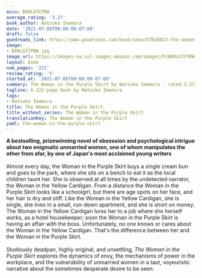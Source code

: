 ```yaml
---
asin: B08LGTCPBW
average_rating: '3.27'
book_author: Natsuko Imamura
date: '2021-07-08T00:00:00-07:00'
draft: false
goodreads_link: https://www.goodreads.com/book/show/57016623-the-woman-in-the-purple-skirt
image:
- B08LGTCPBW.jpg
image_url: https://images-na.ssl-images-amazon.com/images/P/B08LGTCPBW.01._SCLZZZZZZZ.jpg
layout: book
num_pages: '222'
review_rating: '5'
started_at: '2021-07-06T00:00:00-07:00'
summary: The Woman in the Purple Skirt by Natsuko Imamura - rated 3.27/5 on Goodreads
tagline: A 222-page book by Natsuko Imamura
tags:
- Natsuko Imamura
title: The Woman in the Purple Skirt
title_without_series: The Woman in the Purple Skirt
translationKey: The Woman in the Purple Skirt
yaml: the-woman-in-the-purple-skirt
---
```


<b>A bestselling, prizewinning novel of obsession and psychological intrigue about two enigmatic unmarried women, one of whom manipulates the other from afar, by one of Japan's most acclaimed young writers</b><br /><br />Almost every day, the Woman in the Purple Skirt buys a single cream bun and goes to the park, where she sits on a bench to eat it as the local children taunt her. She is observed at all times by the undetected narrator, the Woman in the Yellow Cardigan. From a distance the Woman in the Purple Skirt looks like a schoolgirl, but there are age spots on her face, and her hair is dry and stiff. Like the Woman in the Yellow Cardigan, she is single, she lives in a small, run-down apartment, and she is short on money. The Woman in the Yellow Cardigan lures her to a job where she herself works, as a hotel housekeeper; soon the Woman in the Purple Skirt is having an affair with the boss. Unfortunately, no one knows or cares about the Woman in the Yellow Cardigan. That's the difference between her and the Woman in the Purple Skirt.<br /><br />Studiously deadpan, highly original, and unsettling, <i>The Woman in the Purple Skirt</i> explores the dynamics of envy, the mechanisms of power in the workplace, and the vulnerability of unmarried women in a taut, voyeuristic narrative about the sometimes desperate desire to be seen.
